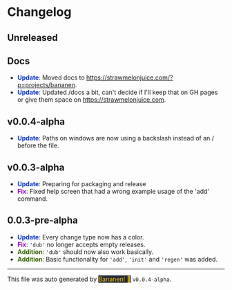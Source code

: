 # Changelog

## Unreleased




## Docs

-  **<span style="color: #0033cc">Update</span>**: Moved docs to <https://strawmelonjuice.com/?p=projects/bananen>.
-  **<span style="color: #0033cc">Update</span>**: Updated /docs a bit, can't decide if I'll keep that on GH pages or give them space on <https://strawmelonjuice.com>.


## v0.0.4-alpha

-  **<span style="color: #0033cc">Update</span>**: Paths on windows are now using a backslash instead of an / before the file.


## v0.0.3-alpha

-  **<span style="color: #0033cc">Update</span>**: Preparing for packaging and release
-  **<span style="color: #9900cc">Fix</span>**: Fixed help screen that had a wrong example usage of the 'add' command.


## 0.0.3-pre-alpha

-  **<span style="color: #0033cc">Update</span>**: Every change type now has a color.
-  **<span style="color: #9900cc">Fix</span>**: `'dub'` no longer accepts empty releases.
-  **<span style="color: #336600">Addition</span>**: `'dub'` should now also work basically.
-  **<span style="color: #336600">Addition</span>**: Basic functionality for `'add'`, `'init'` and `'regen'` was added.





<hr>

This file was auto generated by [<span style="background-color: #24273a; color: #ffcc00">Bananen! 🍌</span>](https://github.com/strawmelonjuice/bananen/) `v0.0.4-alpha`.